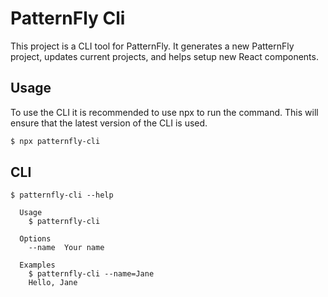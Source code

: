 # PatternFly Cli

This project is a CLI tool for PatternFly. It generates a new PatternFly project, updates current projects, and helps setup new React components.

## Usage
To use the CLI it is recommended to use npx to run the command. This will ensure that the latest version of the CLI is used.
```bash
$ npx patternfly-cli
```

## CLI

```
$ patternfly-cli --help

  Usage
    $ patternfly-cli

  Options
    --name  Your name

  Examples
    $ patternfly-cli --name=Jane
    Hello, Jane
```
